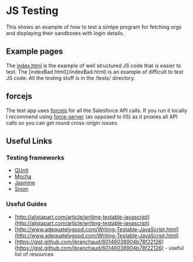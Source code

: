 # JS Testing
This shows an example of how to test a simlpe program for fetching orgs and displaying their sandboxes with login details.

## Example pages
The [index.html](/index.html) is the example of well structured JS code that is easier to test. The [indexBad.html[(/indexBad.html) is an example of difficult to test JS code. All the testing stuff is in the /tests/ directory.

## forcejs
The test app uses [forcejs](https://github.com/ccoenraets/forcejs) for all the Salesforce API calls. If you run it locally I recommend using [force-server](https://github.com/ccoenraets/force-server) (as opposed to IIS) as it proxies all API calls so you can get round cross-origin issues.

## Useful Links
### Testing frameworks
* [QUnit](https://qunitjs.com/)
* [Mocha](https://mochajs.org/)
* [Jasmine](https://jasmine.github.io/)
* [Sinon](http://sinonjs.org/)

### Useful Guides
* [http://alistapart.com/article/writing-testable-javascript](http://alistapart.com/article/writing-testable-javascript)
* [http://www.adequatelygood.com/Writing-Testable-JavaScript.html](http://www.adequatelygood.com/Writing-Testable-JavaScript.html)
* [https://gist.github.com/jbranchaud/60146038904b78f22126](https://gist.github.com/jbranchaud/60146038904b78f22126) - useful list of resources